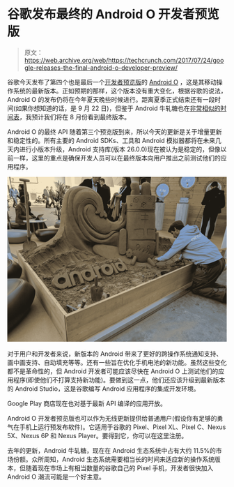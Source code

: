 # 谷歌发布最终的 Android O 开发者预览版

> 原文：<https://web.archive.org/web/https://techcrunch.com/2017/07/24/google-releases-the-final-android-o-developer-preview/>

谷歌今天发布了第四个也是最后一个[开发者预览版](https://web.archive.org/web/20230301155630/https://developer.android.com/preview/index.html)的 [Android O](https://web.archive.org/web/20230301155630/https://developer.android.com/preview/index.html) ，这是其移动操作系统的最新版本。正如预期的那样，这个版本没有重大变化，根据谷歌的说法，Android O 的发布仍将在今年夏天晚些时候进行。距离夏季正式结束还有一段时间(如果你想知道的话，是 9 月 22 日)，但鉴于 Android 牛轧糖也在[非常相似的时间表](https://web.archive.org/web/20230301155630/https://android-developers.googleblog.com/2016/07/final-developer-preview.html)，我预计我们将在 8 月份看到最终版本。

Android O 的最终 API 随着第三个预览版到来，所以今天的更新是关于增量更新和稳定性的。所有主要的 Android SDKs、工具和 Android 模拟器都将在未来几天内进行小版本升级，Android 支持库(版本 26.0.0)现在被认为是稳定的，但像以前一样，这里的重点是确保开发人员可以在最终版本向用户推出之前测试他们的应用程序。

[![](img/436d76cb598c8e4ca5af3387f6dda8c8.png)](https://web.archive.org/web/20230301155630/https://techcrunch.com/wp-content/uploads/2017/02/google_mwc_161444.jpg)

对于用户和开发者来说，新版本的 Android 带来了更好的跨操作系统通知支持、画中画支持、自动填充等等。还有一些旨在优化手机电池的新功能。虽然这些变化都不是革命性的，但 Android 开发者可能应该尽快在 Android O 上测试他们的应用程序(即使他们不打算支持新功能)。要做到这一点，他们还应该升级到最新版本的 Android Studio，这是谷歌编写 Android 应用程序的集成开发环境。

Google Play 商店现在也对基于最新 API 编译的应用开放。

Android O 开发者预览版也可以作为无线更新提供给普通用户(假设你有足够的勇气在手机上运行预发布软件)。它适用于谷歌的 Pixel、Pixel XL、Pixel C、Nexus 5X、Nexus 6P 和 Nexus Player。要得到它，你可以在这里注册。

去年的更新，Android 牛轧糖，现在在 Android 生态系统中占有大约 11.5%的市场份额。众所周知，Android 生态系统需要相当长的时间来适应新的操作系统版本，但随着现在市场上有相当数量的谷歌自己的 Pixel 手机，开发者很快加入 Android O 潮流可能是一个好主意。